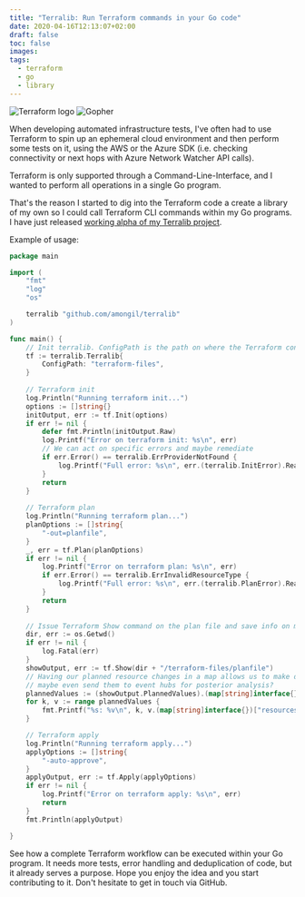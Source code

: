 ```yaml
---
title: "Terralib: Run Terraform commands in your Go code"
date: 2020-04-16T12:13:07+02:00
draft: false
toc: false
images:
tags: 
  - terraform
  - go
  - library
---
```


![Terraform logo](https://avatars0.githubusercontent.com/u/28900900?s=460&v=4)
![Gopher](https://blog.golang.org/gopher/header.jpg)

When developing automated infrastructure tests, I've often had to use Terraform to spin up an ephemeral cloud environment and then perform some tests on it, using the AWS or the Azure SDK (i.e. checking connectivity or next hops with Azure Network Watcher API calls).

Terraform is only supported through a Command-Line-Interface, and I wanted to perform all operations in a single Go program.

That's the reason I started to dig into the Terraform code a create a library of my own so I could call Terraform CLI commands within my Go programs. I have just released [working alpha of my Terralib project](https://github.com/amongil/terralib).

Example of usage: 

```Go
package main

import (
	"fmt"
	"log"
	"os"

	terralib "github.com/amongil/terralib"
)

func main() {
    // Init terralib. ConfigPath is the path on where the Terraform config files are
	tf := terralib.Terralib{
		ConfigPath: "terraform-files",
    }
    
    // Terraform init
	log.Println("Running terraform init...")
	options := []string{}
	initOutput, err := tf.Init(options)
	if err != nil {
		defer fmt.Println(initOutput.Raw)
		log.Printf("Error on terraform init: %s\n", err)
		// We can act on specific errors and maybe remediate
		if err.Error() == terralib.ErrProviderNotFound {
			log.Printf("Full error: %s\n", err.(terralib.InitError).Reason)
		}
		return
    }
    
    // Terraform plan
	log.Println("Running terraform plan...")
	planOptions := []string{
		"-out=planfile",
	}
	_, err = tf.Plan(planOptions)
	if err != nil {
		log.Printf("Error on terraform plan: %s\n", err)
		if err.Error() == terralib.ErrInvalidResourceType {
			log.Printf("Full error: %s\n", err.(terralib.PlanError).Reason)
		}
		return
    }
    
    // Issue Terraform Show command on the plan file and save info on memory
	dir, err := os.Getwd()
	if err != nil {
		log.Fatal(err)
	}
	showOutput, err := tf.Show(dir + "/terraform-files/planfile")
	// Having our planned resource changes in a map allows us to make decisions over them
	// maybe even send them to event hubs for posterior analysis?
	plannedValues := (showOutput.PlannedValues).(map[string]interface{})
	for k, v := range plannedValues {
		fmt.Printf("%s: %v\n", k, v.(map[string]interface{})["resources"])
	}

    // Terraform apply
	log.Println("Running terraform apply...")
	applyOptions := []string{
		"-auto-approve",
	}
	applyOutput, err := tf.Apply(applyOptions)
	if err != nil {
		log.Printf("Error on terraform apply: %s\n", err)
		return
	}
	fmt.Println(applyOutput)

}
```
 
See how a complete Terraform workflow can be executed within your Go program. It needs more tests, error handling and deduplication of code, but it already serves a purpose. Hope you enjoy the idea and you start contributing to it. Don't hesitate to get in touch via GitHub.